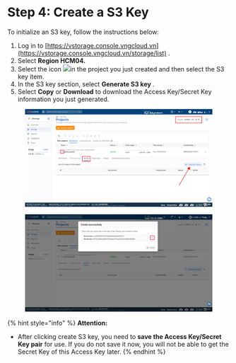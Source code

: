 # Step 4: Create a S3 Key

To initialize an S3 key, follow the instructions below:

1. Log in to [https://vstorage.console.vngcloud.vn](https://vstorage.console.vngcloud.vn/storage/list) .
2. Select **Region HCM04.**
3. Select the icon ![](https://docs.vngcloud.vn/~gitbook/image?url=https%3A%2F%2F3672463924-files.gitbook.io%2F%7E%2Ffiles%2Fv0%2Fb%2Fgitbook-x-prod.appspot.com%2Fo%2Fspaces%252FB0NrrrdJdpYOYzRkbWp5%252Fuploads%252FzBejUW7ARqXZMMLNJPI2%252Fimage.png%3Falt%3Dmedia%26token%3D67d600f9-d645-434f-b403-be01af3603e0\&width=37\&dpr=4\&quality=100\&sign=46e8d333\&sv=2)in the project you just created and then select the S3 key item.
4. In the S3 key section, select **Generate S3 key** .
5. Select **Copy** or **Download** to download the Access Key/Secret Key information you just generated.

<figure><img src="../../../../.gitbook/assets/image (6) (1) (1) (1).png" alt=""><figcaption></figcaption></figure>

<figure><img src="../../../../.gitbook/assets/image (7) (1) (1) (1).png" alt=""><figcaption></figcaption></figure>

{% hint style="info" %}
**Attention:**

* After clicking create S3 key, you need to **save the Access Key/Secret Key pair** for use. If you do not save it now, you will not be able to get the Secret Key of this Access Key later.
{% endhint %}
